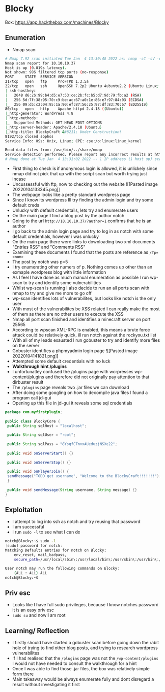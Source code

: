 # Blocky
Box: https://app.hackthebox.com/machines/Blocky
## Enumeration
- Nmap scan
```bash
# Nmap 7.92 scan initiated Tue Jan  4 13:30:48 2022 as: nmap -sC -sV -oA nmap/scan -T 4 -v 10.10.10.37
Nmap scan report for 10.10.10.37
Host is up (0.019s latency).
Not shown: 996 filtered tcp ports (no-response)
PORT     STATE  SERVICE VERSION
21/tcp   open   ftp     ProFTPD 1.3.5a
22/tcp   open   ssh     OpenSSH 7.2p2 Ubuntu 4ubuntu2.2 (Ubuntu Linux; protocol 2.0)
| ssh-hostkey: 
|   2048 d6:2b:99:b4:d5:e7:53:ce:2b:fc:b5:d7:9d:79:fb:a2 (RSA)
|   256 5d:7f:38:95:70:c9:be:ac:67:a0:1e:86:e7:97:84:03 (ECDSA)
|_  256 09:d5:c2:04:95:1a:90:ef:87:56:25:97:df:83:70:67 (ED25519)
80/tcp   open   http    Apache httpd 2.4.18 ((Ubuntu))
|_http-generator: WordPress 4.8
| http-methods: 
|_  Supported Methods: GET HEAD POST OPTIONS
|_http-server-header: Apache/2.4.18 (Ubuntu)
|_http-title: BlockyCraft &#8211; Under Construction!
8192/tcp closed sophos
Service Info: OSs: Unix, Linux; CPE: cpe:/o:linux:linux_kernel

Read data files from: /usr/bin/../share/nmap
Service detection performed. Please report any incorrect results at https://nmap.org/submit/ .
# Nmap done at Tue Jan  4 13:31:02 2022 -- 1 IP address (1 host up) scanned in 13.92 seconds
```
- First thing to check is if anonymous login is allowed, it is unlickely since nmap did not pick that up with the script scan but worth trying just incase
- Uncussessful with ftp, now to checking out the website
![[Pasted image 20220104133345.png]]
- The webpage looks like a pretty standard wordpress page
- Since I know its wordpress Ill try finding the admin login and try some default creds
- Unlucky with default credentails, lets try and enumerate users
- On the main page I find a blog post by the author notch
- Going to the url `http://10.10.10.37/?author=1` confirms that he is an author
- I go back to the admin login page and try to log in as notch with some default credentials, however i was unlucky
- On the main page there were links to downloading two xml documents "Entries RSS" and "Comments RSS"
- Examining these documents I found that the posts are reference as `/?p=<num>`
- The post by notch was p=5
- I try enumerating other numers of p. Nothing comes up other than an exmaple wordpress blog with little information
- As I feel I have done as much manual enumeration as possible I run wp-scan to try and identify some vulnerabilities
- Whilst wp-scan is running I also decide to run an all ports scan with nmap to try and give me more to go off
- wp-scan identifies lots of vulnerabilites, but looks like notch is the only user
- With most of the vulnerabilites be XSS related I can really make the most of them as there are no other users to execute the XSS
- Nmap all port scan finished and identifies a minecraft server on port 25565
- According to wpscan XML-RPC is enabled, this means a brute force attack could be relatively quick, ill run notch against the rockyou.txt list
- With all of my leads exausted I run gobuster to try and identify more files on the server
- Gobuster identifies a phpmyadmin login page
![[Pasted image 20220104141831.png]]
- Attempted some default credentials with no luck
- **Walkthrough hint /plugins**
- I unfortunatley confused the /plugins page with worpresses wp-content/plugins and therefore did not originally pay attention to that dirbuster result
- The `/plugins` page reveals two .jar files we can download
- After doing some googling on how to decompile java files I found a program call jd-gui
- Opening up this file in jd-gui it reveals some sql credentials
```java
package com.myfirstplugin;  
  
public class BlockyCore {  
 public String sqlHost = "localhost";  
   
 public String sqlUser = "root";  
   
 public String sqlPass = "8YsqfCTnvxAUeduzjNSXe22";  
   
 public void onServerStart() {}  
   
 public void onServerStop() {}  
   
 public void onPlayerJoin() {  
 sendMessage("TODO get username", "Welcome to the BlockyCraft!!!!!!!");  
 }  
   
 public void sendMessage(String username, String message) {}  
}
```
## Exploitation
- I attempt to log into ssh as notch and try reusing that password
- I am successful
- I run `sudo -l` to see what I can do
```bash
notch@Blocky:~$ sudo -l
[sudo] password for notch: 
Matching Defaults entries for notch on Blocky:
    env_reset, mail_badpass,
    secure_path=/usr/local/sbin\:/usr/local/bin\:/usr/sbin\:/usr/bin\:/sbin\:/bin\:/snap/bin

User notch may run the following commands on Blocky:
    (ALL : ALL) ALL
notch@Blocky:~$ 
```
## Priv esc
- Looks like I have full sudo privileges, because I know notches password it is an easy priv esc
- `sudo su` and now I am root
## Learning/ Reflection
- I firstly should have started a gobuster scan before going down the rabit hole of trying to find other blog posts, and trying to research wordpress vulnerabilites
- If I had realised that the `/plugins` page was not the `/wp-content/plugins` I would not have needed to consult the walkthrough for a hint
- Once I was able to find those .jar files, the box was relatively simple form there
- Main takeaway would be always enumerate fully and dont disregard a result without investigating it first